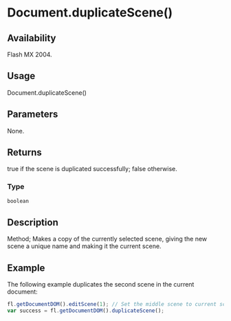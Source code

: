 # Document.duplicateScene()

## Availability

Flash MX 2004.

## Usage

Document.duplicateScene()

## Parameters

None.

## Returns

true if the scene is duplicated successfully; false otherwise.

### Type

```typescript
boolean
```

## Description

Method; Makes a copy of the currently selected scene, giving the new scene a unique name and making it the current scene.

## Example

The following example duplicates the second scene in the current document:

```javascript
fl.getDocumentDOM().editScene(1); // Set the middle scene to current scene.
var success = fl.getDocumentDOM().duplicateScene();
```

